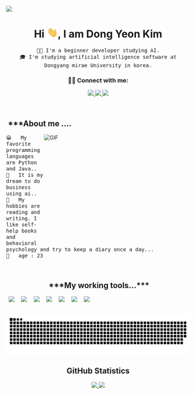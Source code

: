 <!-- 방문자 카운터 -->
<p align="left">
  <img src="https://hits.seeyoufarm.com/api/count/incr/badge.svg?url=https%3A%2F%2Fgithub.com%2FKdyeon00&count_bg=%23FF6E96&title_bg=%23555555&icon=&icon_color=%23E7E7E7&title=Visitors&edge_flat=false"/>
</p>

<!-- 소개 섹션 -->
<h1 align="center">Hi <img src="https://raw.githubusercontent.com/ABSphreak/ABSphreak/master/gifs/Hi.gif" width="30px">, I am Dong Yeon Kim </h1>

<p align="center"> 
  <samp>
    🧑‍💻 I'm a beginner developer studying AI.
    <br>
    🎓 I'm studying artificial intelligence software at Dongyang mirae University in korea.
  </samp>
</p>

<!-- 소셜 미디어 및 웹사이트 링크 -->
<h3 align="center">🤝🏻 Connect with me:</h3>
<p align="center">
 <a href="https://blog.naver.com/kdyeon_00" target="_blank">
  <img src="https://img.shields.io/badge/Naver_Blog-03C75A?style=for-the-badge&logo=naver&logoColor=white"/>
 </a>
 <a href="https://parancoding00.tistory.com/" target="_blank">
  <img src="https://img.shields.io/badge/Tistory-000000?style=for-the-badge&logo=tistory&logoColor=white"/>
 </a>
 <a href="https://www.instagram.com/ddong_yeon2/" target="_blank">
  <img src="https://img.shields.io/badge/Instagram-E4405F?style=for-the-badge&logo=instagram&logoColor=white"/>
 </a>
</p>

<br/>

<!-- 나에 대해 섹션 -->
<h2 align="left">&nbsp;***About me ....</h2>
<p>
  <img align="right" top="500" height="300" width="400" alt="GIF" src="https://media.giphy.com/media/SWoSkN6DxTszqIKEqv/giphy.gif">
  <samp>
    😀 &emsp; My favorite programming languages are Python and Java..<br/>
    👑 &emsp; It is my dream to do business using ai..<br/>
    💪 &emsp; My hobbies are reading and writing. I like self-help books and behavioral psychology and try to keep a diary once a day...<br/>
    👶 &emsp; age : 23<br/>
  </samp>
</p>

<br/>

<!-- 기술 및 도구 -->
<h2 align="center">&nbsp;***My working tools...***</h2>
<p align="left">
  <code> <img height="50" src="https://images.velog.io/post-images/doondoony/d72cb4c0-cfbd-11e8-b93f-579a7dec4e42/1200px-Python.svg.png"> </code>
  <code> <img height="50" src="https://www.vectorlogo.zone/logos/java/java-ar21.svg"> </code>
  <code> <img height="50" src="https://www.vectorlogo.zone/logos/jupyter/jupyter-ar21.svg"> </code>
  <code> <img height="50" src="https://www.vectorlogo.zone/logos/w3_html5/w3_html5-ar21.svg"> </code>
  <code> <img height="50" src="https://www.vectorlogo.zone/logos/mysql/mysql-ar21.svg"> </code>
  <code> <img height="50" src="https://www.vectorlogo.zone/logos/javascript/javascript-ar21.svg"> </code>
  <code> <img height="50" src="https://www.vectorlogo.zone/logos/tensorflow/tensorflow-ar21.svg"> </code>
</p>

<br/>

<!--- snake -->
<div align="center">
  <img  src="https://github.com/1999AZZAR/1999AZZAR/blob/main/resources/img/grid-snake.svg"
       alt="snake" /></a>
</div>
<!-- GitHub 통계 -->
<h2 align="center">GitHub Statistics</h2>
<p align="center">
<a href="https://github.com/AVS1508">
  <img height="180em" src="https://github-readme-stats-eight-theta.vercel.app/api?username=martinkim1&show_icons=true&theme=algolia&include_all_commits=true&count_private=true"/>
  <img height="180em" src="https://github-readme-stats-eight-theta.vercel.app/api/top-langs/?username=martinkim1&layout=compact&langs_count=8&theme=algolia"/>
</a>
</p>
